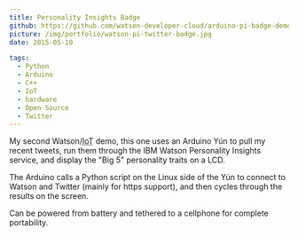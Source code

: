 ```yaml
---
title: Personality Insights Badge
github: https://github.com/watson-developer-cloud/arduino-pi-badge-demo
picture: /img/portfolio/watson-pi-twitter-badge.jpg
date: 2015-05-10

tags:
  - Python
  - Arduino
  - C++
  - IoT
  - hardware
  - Open Source
  - Twitter
---
```


My second Watson/<abbr title="Internet of Things">IoT</abbr> demo, this one uses an Arduino Yún to pull my recent tweets,
run them through the IBM Watson Personality Insights service, and display the "Big 5" personality traits on a LCD.

The Arduino calls a Python script on the Linux side of the Yún to connect to Watson and Twitter (mainly for https support), 
and then cycles through the results on the screen.

Can be powered from battery and tethered to a cellphone for complete portability.

